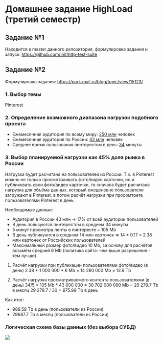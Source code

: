 # Домашнее задание HighLoad (третий семестр)
## Задание №1
Находится в master данного репозитория, формулировка задания и запуск: https://github.com/init/http-test-suite


## Задание №2
Формулировка задания: https://park.mail.ru/blog/topic/view/15123/

### 1. Выбор темы
Pinterest

### 2. Определение возможного диапазона нагрузок подобного проекта
* Ежемесячная аудитория по всему миру: [250 млн](https://www.searchengines.ru/pin-users.html) человек
* Ежемесячная аудитория по России: [43 млн](https://aff1.ru/start/1931-polnyj-gajd-po-razvitiyu-pinterest-akkaunta) человек
* Среднее время пользования пинтерестом в день: [34](https://irinabrilliant.com/2018/05/30/pinterest-spyashchiy-gigant-statistica/) минуты

### 3. Выбор планируемой нагрузки как 45% доля рынка в России
Нагрузка будет расчитана на пользователей из России. Т.к. в Pinterest можно не только просмотраивать фото/видео карточки, но и публиковать свои фото/видео карточки, то сначала будет расчитана нагрузка для объёма данных, который ежеденевно пользователи загружают в Pinterest, а потом расчёт нагрузки при просомтрете пользователями Pinterest в день.

Необходимые данные:
* Аудитория в России 43 млн => 17% от всей аудитории пользователей
* В день пользуются пинтерестом в среднем 34 минуты
* 5 минут просмотра ленты в пинтересте ~ 105 Mb
* В день публикуются в среднем 14 млн карточек => 14 * 0.17 = 2.38 млн карточек от Российских пользователей
* Максимальный размер фото/видео 10 Mb, за основу для расчётов возьмём средний 6 Mb (политика сайта: чем выше разрешение - тем лучше)

1. Расчёт нагрузки при публикации пользователями фото/видео (в день)
2.38 * 1 000 000 * 6 Mb = 14 280 000 Mb = 13.6 Tb

2. Расчёт нагрузки просматриваемого контента пользователями (в день)
34/5 * 105 Mb * 43 000 000 = 30 702 000 000 Mb = 29 279.7 Tb в месяц
29 279.7 / 30 = 975.99 Tb в день

Как итог:
* 989.59 Tb в день (пользователи из России)
* 29687.7 Tb в месяц (пользователи из Росcии)

### Логическая схема базы данных (без выбора СУБД)
![](https://i9.wampi.ru/2020/03/24/photoeditorsdk-export_1.png)
